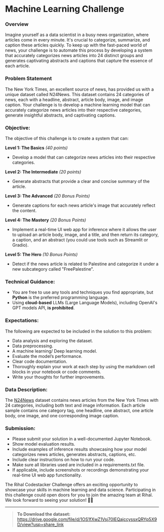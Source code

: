 # Machine Learning Challenge


### Overview
Imagine yourself as a data scientist in a busy news organization, where articles come in every minute. It's crucial to categorize, summarize, and caption these articles quickly. To keep up with the fast-paced world of news, your challenge is to automate this process by developing a system that accurately categorizes news articles into 24 distinct groups and generates captivating abstracts and captions that capture the essence of each article.

### Problem Statement
The New York Times, an excellent source of news, has provided us with a unique dataset called N24News. This dataset contains 24 categories of news, each with a headline, abstract, article body, image, and image caption. Your challenge is to develop a machine learning model that can accurately categorize news articles into their respective categories, generate insightful abstracts, and captivating captions.


### Objective:

The objective of this challenge is to create a system that can:

**Level 1: The Basics** *(40 points)*
- Develop a model that can categorize news articles into their respective categories.

**Level 2: The Intermediate** *(20 points)* 
- Generate abstracts that provide a clear and concise summary of the article.

**Level 3: The Advanced** *(20 Bonus Points)*
- Generate captions for each news article's image that accurately reflect the content.

**Level 4: The Mastery** *(20 Bonus Points)* 
- Implement a real-time UI web app for inference where it allows the user to upload an article body, image, and a title, and then return its category, a caption, and an abstract (you could use tools such as Streamlit or Gradio).

**Level 5: The Hero** *(10 Bonus Points)* 
- Detect if the news article is related to Palestine and categorize it under a new subcategory called "FreePalestine".


### Technical Guidance:
- You are free to use any tools and techniques you find appropriate, but **Python** is the preferred programming language.
- Using **cloud-based** LLMs (Large Language Models), including OpenAI's GPT models API, **is prohibited**.

### Expectations:
The following are expected to be included in the solution to this problem: 
- Data analysis and exploring the dataset.
- Data preprocessing. 
- A machine learning/ Deep learning model. 
- Evaluate the model’s performance. 
- Clear code documentation. 
- Thoroughly explain your work at each step by using the markdown cell blocks in your notebook or code comments.
- Write your thoughts for further improvements.

### Data Description:
The [N24News](https://arxiv.org/pdf/2108.13327v4.pdf) dataset contains news articles from the New York Times with 24 categories, including both text and image information. Each article sample contains one category tag, one headline, one abstract, one article body, one image, and one corresponding image caption.

### Submission:
- Please submit your solution in a well-documented Jupyter Notebook. 
- Show model evaluation results.
- Include examples of inference results showcasing how your model categorizes news articles, generates abstracts, captions, etc.
- Include clear instructions on how to run your code.
- Make sure all libraries used are included in a requirements.txt file.
- If applicable, include screenshots or recordings demonstrating your real-time UI web app functionality.

The Rihal Codestacker Challenge offers an exciting opportunity to showcase your skills in machine learning and data science.  Participating in this challenge could open doors for you to join the amazing team at Rihal. We look forward to seeing your solution! 🚀🔥

_____
 
> **To Download the dataset:** 
https://drive.google.com/file/d/1OS1fXwZ1Vsj70lEQajccyssxQRYp5X9D/view?usp=share_link
 